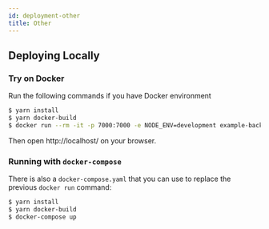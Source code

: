```yaml
---
id: deployment-other
title: Other
---
```


## Deploying Locally

### Try on Docker

Run the following commands if you have Docker environment

```bash
$ yarn install
$ yarn docker-build
$ docker run --rm -it -p 7000:7000 -e NODE_ENV=development example-backend:latest
```

Then open http://localhost/ on your browser.

### Running with `docker-compose`

There is also a `docker-compose.yaml` that you can use to replace the previous
`docker run` command:

```bash
$ yarn install
$ yarn docker-build
$ docker-compose up
```
